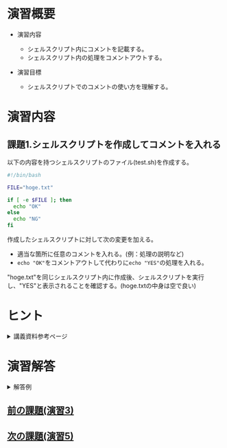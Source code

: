 # 演習概要
- 演習内容
  - シェルスクリプト内にコメントを記載する。
  - シェルスクリプト内の処理をコメントアウトする。

- 演習目標
  - シェルスクリプトでのコメントの使い方を理解する。

# 演習内容

## 課題1.シェルスクリプトを作成してコメントを入れる
以下の内容を持つシェルスクリプトのファイル(test.sh)を作成する。  

``` sh
#!/bin/bash

FILE="hoge.txt"

if [ -e $FILE ]; then
  echo "OK"
else
  echo "NG"
fi
```

作成したシェルスクリプトに対して次の変更を加える。  
  - 適当な箇所に任意のコメントを入れる。(例：処理の説明など)
  - `echo "OK"`をコメントアウトして代わりに`echo "YES"`の処理を入れる。

"hoge.txt"を同じシェルスクリプト内に作成後、シェルスクリプトを実行し、"YES"と表示されることを確認する。(hoge.txtの中身は空で良い)  

# ヒント
<details><summary>講義資料参考ページ</summary><div>

- メタキャラクタ
  - p90
</div></details>

# 演習解答  

<details><summary>解答例</summary><div>

## 課題1. シェルスクリプトを作成してコメントを入れる　解答例
シェルスクリプトファイル"test.sh"をエディタから作成し、下記の内容を書き込む。  

``` sh
#!/bin/bash
FILE="hoge.txt"　# 確認対象のファイルを指定

# hoge.txtが存在する場合は"YES",存在しない場合は"NG"を出力
if [ -e $FILE ]; then
  #echo "OK"
  echo "YES"
else
  echo "NG"
fi
```

<details><summary>課題1のシェルスクリプトの内容解説</summary><div>

- `#`　…　コメントを書くときは`#`を使用する。#の後のコマンドは実行されないため、スクリプトの説明とか不要な処理を一旦とめる、といったことが可能になる。講義資料p90を参照。
</div></details>

次のコマンドを実行して、hoge.txtを作成する。  

```
$ touch hoge.txt
```

test.shを実行する。  

```
$ bash test.sh
```

以下の内容がターミナル上に表示されていることを確認。  

```
YES
```

</div></details>

## [前の課題(演習3)](./演習3)
## [次の課題(演習5)](./演習5)
